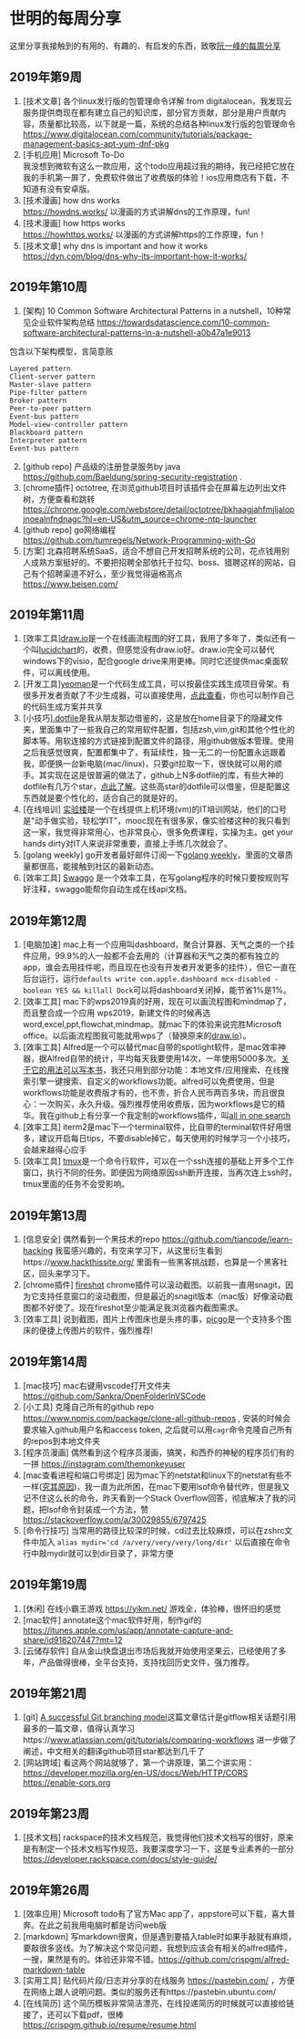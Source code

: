 # 世明的每周分享
这里分享我接触到的有用的、有趣的、有启发的东西，致敬[阮一峰的每周分享](http://www.ruanyifeng.com/blog/weekly/)
## 2019年第9周
1. [技术文章] 各个linux发行版的包管理命令详解 from digitalocean，我发现云服务提供商现在都有建立自己的知识库，部分官方贡献，部分是用户贡献内容，质量都比较高，以下就是一篇，系统的总结各种linux发行版的包管理命令  
https://www.digitalocean.com/community/tutorials/package-management-basics-apt-yum-dnf-pkg  
2. [手机应用] Microsoft To-Do  
我没想到微软有这么一款应用，这个todo应用超过我的期待，我已经把它放在我的手机第一屏了，免费软件做出了收费版的体验！ios应用商店有下载，不知道有没有安卓版。
3. [技术漫画] how dns works  
https://howdns.works/ 以漫画的方式讲解dns的工作原理，fun!  
4. [技术漫画] how https works  
https://howhttps.works/ 以漫画的方式讲解https的工作原理，fun！ 
5. [技术文章] why dns is important and how it works  
https://dyn.com/blog/dns-why-its-important-how-it-works/
## 2019年第10周
1. [架构] 10 Common Software Architectural Patterns in a nutshell，10种常见企业软件架构总结
https://towardsdatascience.com/10-common-software-architectural-patterns-in-a-nutshell-a0b47a1e9013

包含以下架构模型，言简意赅  
```
Layered pattern
Client-server pattern
Master-slave pattern
Pipe-filter pattern
Broker pattern
Peer-to-peer pattern
Event-bus pattern
Model-view-controller pattern
Blackboard pattern
Interpreter pattern
Event-bus pattern
```
2. [github repo] 产品级的注册登录服务by java  
https://github.com/Baeldung/spring-security-registration . 
3. [chrome插件] octotree, 在浏览github项目时该插件会在屏幕左边列出文件树，方便查看和跳转  
https://chrome.google.com/webstore/detail/octotree/bkhaagjahfmjljalopjnoealnfndnagc?hl=en-US&utm_source=chrome-ntp-launcher  
4. [github repo] go网络编程  
https://github.com/tumregels/Network-Programming-with-Go
5. [方案] 北森招聘系统SaaS，适合不想自己开发招聘系统的公司，花点钱用别人成熟方案挺好的。不要把招聘全部依托于拉勾、boss、猎聘这样的网站，自己有个招聘渠道不好么，至少我觉得逼格高点     
https://www.beisen.com/  
## 2019年第11周
1. [效率工具][draw.io](https://draw.io)是一个在线画流程图的好工具，我用了多年了，类似还有一个叫[lucidchart](https://www.lucidchart.com)的，收费，但感觉没有draw.io好。draw.io完全可以替代windows下的visio，配合google drive来用更棒。同时它还提供mac桌面软件，可以离线使用。  
2. [开发工具][yeoman](https://yeoman.io)是一个代码生成工具，可以按最佳实践生成项目骨架。有很多开发者贡献了不少生成器，可以直接使用，[点此查看](https://yeoman.io/generators/)，你也可以制作自己的代码生成方案并共享  
3. [小技巧][.dotfile](https://github.com/huahuayu/.dotfile)是我从朋友那边借鉴的，这是放在home目录下的隐藏文件夹，里面集中了一些我自己的常用软件配置，包括zsh,vim,git和其他个性化的脚本等。用软连接的方式链接到配置文件的路径，用github做版本管理。使用之后我感觉很爽，配置都集中了，有延续性，独一无二的一份配置永远跟着我，即便换一台新电脑(mac/linux)，只要git拉取一下，很快就可以用的顺手。其实现在这是很普遍的做法了，github上N多dotfile的库，有些大神的dotfile有几万个star，[点此了解](https://github.com/search?q=dotfile)。这些高star的dotfile可以借鉴，但是配置这东西就是要个性化的，适合自己的就是好的。  
4. [在线培训] [实验楼](https://www.shiyanlou.com/)是一个在线提供上机环境(vm)的IT培训网站，他们的口号是"动手做实验，轻松学IT"，mooc现在有很多家，像实验楼这种的我只看到这一家，我觉得非常用心，也非常良心，很多免费课程，实操为主。get your hands dirty对IT人来说非常重要，直接上手练几次就会了。
5. [golang weekly] go开发者最好邮件订阅一下[golang weekly](https://golangweekly.com/)，里面的文章质量都很高，能接触到社区的最新动态。  
6. [效率工具] [Swaggo](https://github.com/swaggo) 是一个效率工具，在写golang程序的时候只要按规则写好注释，swaggo能帮你自动生成在线api文档。 
## 2019年第12周
1. [电脑加速] mac上有一个应用叫dashboard，聚合计算器、天气之类的一个挂件应用，99.9%的人一般都不会去用的（计算器和天气之类的都有独立的app，谁会去用挂件呢，而且现在也没有开发者开发更多的挂件），但它一直在后台运行，运行`defaults write com.apple.dashboard mcx-disabled -boolean YES && killall Dock`可以将dashboard关闭掉，能节省1%是1%。 
2. [效率工具] mac下的wps2019真的好用，现在可以画流程图和mindmap了，而且整合成一个应用 wps2019，新建文件的时候再选word,excel,ppt,flowchat,mindmap。就mac下的体验来说完胜Microsoft office。以后画流程图我可能就用wps了（替换原来的[draw.io](https://draw.io)）。  
3. [效率工具] Alfred是一个可以替代mac自带的spotlight软件，是mac效率神器，据Alfred自带的统计，平均每天我要使用14次，一年使用5000多次。[关于它的用法可以写本书](http://louiszhai.github.io/2018/05/31/alfred/)，我还只用到部分功能：本地文件/应用搜索、在线搜索引擎一键搜索、自定义的workflows功能。alfred可以免费使用，但是workflows功能是收费版才有的，也不贵，折合人民币两百多块，而且很良心：一次购买，永久升级。强烈推荐使用收费版，因为workflows是它的精华。我在github上有分享一个我定制的workflows插件，叫[all in one search](https://github.com/huahuayu/all-in-one-search-workflows)  
4. [效率工具] iterm2是mac下一个terminal软件，比自带的terminal软件好用很多，建议开启每日tips，不要disable掉它，每天使用的时候学习一个小技巧，会越来越得心应手  
5. [效率工具] [tmux](https://hackernoon.com/a-gentle-introduction-to-tmux-8d784c404340)是一个命令行软件，可以在一个ssh连接的基础上开多个工作窗口，执行不同的任务。即便因为网络原因ssh断开连接，当再次连上ssh时，tmux里面的任务不会受影响。  

## 2019年第13周
1. [信息安全] 偶然看到一个黑技术的repo https://github.com/tiancode/learn-hacking 我蛮感兴趣的，有空来学习下，从这里衍生看到https://www.hackthissite.org/ 里面有一些黑客挑战题，也算是一个黑客社区，回头来学习下。  
2. [chrome插件] [fireshot](https://chrome.google.com/webstore/detail/take-webpage-screenshots/mcbpblocgmgfnpjjppndjkmgjaogfceg) chrome插件可以滚动截图。以前我一直用snagit，因为它支持任意窗口的滚动截图，但是最近的snagit版本（mac版）好像滚动截图都不好使了。现在fireshot至少能满足我浏览器内截图需求。  
3. [效率工具] 说到截图，图片上传图床也是头疼的事，[picgo](https://github.com/Molunerfinn/PicGo)是一个支持多个图床的便捷上传图片的软件，强烈推荐!   

## 2019年第14周
1. [mac技巧] mac右键用vscode打开文件夹 https://github.com/Sankra/OpenFolderInVSCode  
2. [小工具] 克隆自己所有的github repo https://www.npmjs.com/package/clone-all-github-repos , 安装的时候会要求输入github用户名和access token, 之后就可以用`cagr`命令克隆自己所有的repos到本地文件夹  
3. [程序员漫画] 偶然看到这个程序员漫画，搞笑，和西乔的神秘的程序员们有的一拼 https://instagram.com/themonkeyuser  
4. [mac查看进程和端口号绑定] 因为mac下的netstat和linux下的netstat有些不一样([究其原因](https://tonydeng.github.io/2016/07/07/use-lsof-to-replace-netstat/))，我一直为此所困，在mac下要用lsof命令替代昨，但是我又记不住这么长的命令，昨天看到一个Stack Overflow回答，彻底解决了我的问题，把lsof命令封装成一个方法，赞 https://stackoverflow.com/a/30029855/6797425   
5. [命令行技巧] 当常用的路径比较深的时候，cd过去比较麻烦，可以在zshrc文件中加入 `alias mydir='cd /a/very/very/very/long/dir'` 以后直接在命令行中敲mydir就可以到dir目录了，非常方便  

## 2019年第19周
1. [休闲] 在线小霸王游戏 https://yikm.net/ 游戏全，体验棒，很怀旧的感觉  
2. [mac软件] annotate这个mac软件好用，制作gif的 https://itunes.apple.com/us/app/annotate-capture-and-share/id918207447?mt=12  
3. [云储存软件] 自从金山快盘退出市场后我就开始使用坚果云，已经使用了多年，产品做得很棒，全平台支持，支持找回历史文件，强力推荐。  

## 2019年第21周
1. [git] [A successful Git branching model](https://nvie.com/posts/a-successful-git-branching-model/)这篇文章估计是gitflow相关话题引用最多的一篇文章，值得认真学习https://www.atlassian.com/git/tutorials/comparing-workflows 进一步做了阐述，中文相关的翻译github项目star都达到几千了   
2. [网站跨域] 看这两个网站就够了，第一个讲原理，第二个讲实用：https://developer.mozilla.org/en-US/docs/Web/HTTP/CORS https://enable-cors.org

## 2019年第23周
1. [技术文档] rackspace的技术文档规范，我觉得他们技术文档写的很好，原来是有制定一个技术文档写作规范，我要深度学习一下，这是专业素养的一部分 https://developer.rackspace.com/docs/style-guide/

## 2019年第26周  
1. [效率应用] Microsoft todo有了官方Mac app了，appstore可以下载，喜大普奔。在此之前我用电脑时都是访问web版  
2. [markdown] 写markdown很爽，但是遇到要插入table时如果手敲就有麻烦，要敲很多竖线。为了解决这个常见问题，我想到应该会有相关的alfred插件，一搜，果然是有的。体验还非常不错。https://github.com/crispgm/alfred-markdown-table  
3. [实用工具] 贴代码片段/日志并分享的在线服务 https://pastebin.com/ ，方便在网络上跟人说明问题。类似的服务还有https://pastebin.ubuntu.com/ 
4. [在线简历] 这个简历模板非常简洁漂亮，在线投递简历的时候就可以直接给链接了，还可以下载pdf，很棒 https://crispgm.github.io/resume/resume.html  
